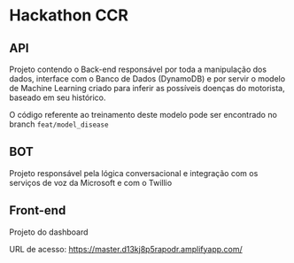 # Hackathon CCR

## API

Projeto contendo o Back-end responsável por toda a manipulação dos dados, interface com o Banco de Dados (DynamoDB) e por servir o modelo de Machine Learning criado para inferir as possíveis doenças do motorista, baseado em seu histórico.

O código referente ao treinamento deste modelo pode ser encontrado no branch `feat/model_disease`

## BOT

Projeto responsável pela lógica conversacional e integração com os serviços de voz da Microsoft e com o Twillio


## Front-end

Projeto do dashboard

URL de acesso: https://master.d13kj8p5rapodr.amplifyapp.com/